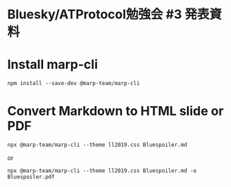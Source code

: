 Bluesky/ATProtocol勉強会 #3 発表資料
====

# Install marp-cli

```
npm install --save-dev @marp-team/marp-cli
```

# Convert Markdown to HTML slide or PDF

```
npx @marp-team/marp-cli --theme ll2019.css Bluespoiler.md
```

or

```
npx @marp-team/marp-cli --theme ll2019.css Bluespoiler.md -o Bluespoiler.pdf
```

